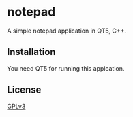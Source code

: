# notepad
A simple notepad application in QT5, C++.

## Installation

You need QT5 for running this applcation.

## License
[GPLv3](https://www.gnu.org/licenses/gpl-3.0.en.html)
